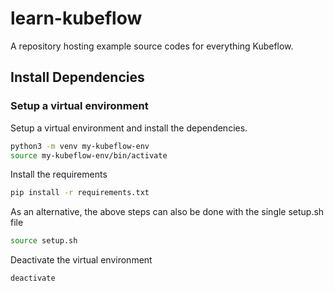 # learn-kubeflow
A repository hosting example source codes for everything Kubeflow.


## Install Dependencies

### Setup a virtual environment

Setup a virtual environment and install the dependencies.

```bash
python3 -m venv my-kubeflow-env
source my-kubeflow-env/bin/activate
```

Install the requirements

```bash
pip install -r requirements.txt
```

As an alternative, the above steps can also be done with the single setup.sh file
```bash
source setup.sh
```

Deactivate the virtual environment
```bash
deactivate
```

